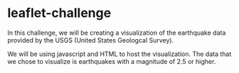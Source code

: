 # leaflet-challenge

In this challenge, we will be creating a visualization of the earthquake data provided by the USGS (United States Geologcal Survey).

We will be using javascript and HTML to host the visualization. The data that we chose to visualize is earthquakes with a magnitude of 2.5 or higher.

